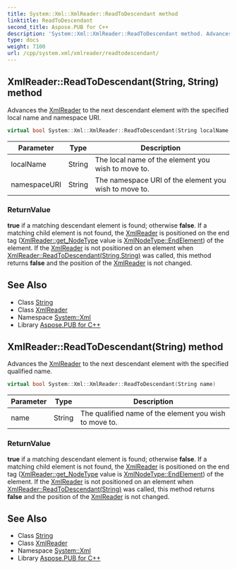 ```yaml
---
title: System::Xml::XmlReader::ReadToDescendant method
linktitle: ReadToDescendant
second_title: Aspose.PUB for C++
description: 'System::Xml::XmlReader::ReadToDescendant method. Advances the XmlReader to the next descendant element with the specified local name and namespace URI in C++.'
type: docs
weight: 7100
url: /cpp/system.xml/xmlreader/readtodescendant/
---
```

## XmlReader::ReadToDescendant(String, String) method


Advances the [XmlReader](../) to the next descendant element with the specified local name and namespace URI.

```cpp
virtual bool System::Xml::XmlReader::ReadToDescendant(String localName, String namespaceURI)
```


| Parameter | Type | Description |
| --- | --- | --- |
| localName | String | The local name of the element you wish to move to. |
| namespaceURI | String | The namespace URI of the element you wish to move to. |

### ReturnValue

**true** if a matching descendant element is found; otherwise **false**. If a matching child element is not found, the [XmlReader](../) is positioned on the end tag ([XmlReader::get_NodeType](../get_nodetype/) value is [XmlNodeType::EndElement](../../xmlnodetype/)) of the element. If the [XmlReader](../) is not positioned on an element when [XmlReader::ReadToDescendant(String,String)](./) was called, this method returns **false** and the position of the [XmlReader](../) is not changed.

## See Also

* Class [String](../../../system/string/)
* Class [XmlReader](../)
* Namespace [System::Xml](../../)
* Library [Aspose.PUB for C++](../../../)
## XmlReader::ReadToDescendant(String) method


Advances the [XmlReader](../) to the next descendant element with the specified qualified name.

```cpp
virtual bool System::Xml::XmlReader::ReadToDescendant(String name)
```


| Parameter | Type | Description |
| --- | --- | --- |
| name | String | The qualified name of the element you wish to move to. |

### ReturnValue

**true** if a matching descendant element is found; otherwise **false**. If a matching child element is not found, the [XmlReader](../) is positioned on the end tag ([XmlReader::get_NodeType](../get_nodetype/) value is [XmlNodeType::EndElement](../../xmlnodetype/)) of the element. If the [XmlReader](../) is not positioned on an element when [XmlReader::ReadToDescendant(String)](./) was called, this method returns **false** and the position of the [XmlReader](../) is not changed.

## See Also

* Class [String](../../../system/string/)
* Class [XmlReader](../)
* Namespace [System::Xml](../../)
* Library [Aspose.PUB for C++](../../../)
